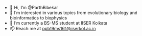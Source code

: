 - 👋 Hi, I’m @ParthBibekar
- 👀 I’m interested in various topics from evolutionary biology and bioinformatics to biophysics
- 🌱 I’m currently a BS-MS student at IISER Kolkata
- 📫 Reach me at ppb19ms161@iiserkol.ac.in

<!---
ParthBibekar/ParthBibekar is a ✨ special ✨ repository because its `README.md` (this file) appears on your GitHub profile.
You can click the Preview link to take a look at your changes.
--->
